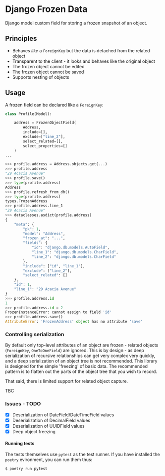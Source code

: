 # Django Frozen Data

Django model custom field for storing a frozen snapshot of an object.

## Principles

* Behaves _like_ a `ForeignKey` but the data is detached from the related object
* Transparent to the client - it looks and behaves like the original object
* The frozen object cannot be edited
* The frozen object cannot be saved
* Supports nesting of objects

## Usage

A frozen field can be declared like a `ForeignKey`:

```python
class Profile(Model):

    address = FrozenObjectField(
        Address,
        include=[],
        exclude=["line_2"],
        select_related=[],
        select_properties=[]
    )
...

>>> profile.address = Address.objects.get(...)
>>> profile.address
"29 Acacia Avenue"
>>> profile.save()
>>> type(profile.address)
Address
>>> profile.refresh_from_db()
>>> type(profile.address)
types.FrozenAddress
>>> profile.address.line_1
"29 Acacia Avenue"
>>> dataclasses.asdict(profile.address)
{
    "meta": {
        "pk": 1,
        "model": "Address",
        "frozen_at": "...",
        "fields": {
            "id": "django.db.models.AutoField",
            "line_1": "django.db.models.CharField",
            "line_2": "django.db.models.CharField"
        },
        "include": ["id", "line_1"],
        "exclude": ["line_2"],
        "select_related": []
    },
    "id": 1,
    "line_1": "29 Acacia Avenue"
}
>>> profile.address.id
1
>>> profile.address.id = 2
FrozenInstanceError: cannot assign to field 'id'
>>> profile.address.save()
AttributeError: 'FrozenAddress' object has no attribute 'save'
```


### Controlling serialization

By default only top-level attributes of an object are frozen - related objects
(`ForeignKey`, `OneToOneField`) are ignored. This is by design - as deep
serialization of recursive relationships can get very complex very quickly, and
a deep serialization of an object tree is not recommended. This library is
designed for the simple 'freezing' of basic data. The recommended pattern is to
flatten out the parts of the object tree that you wish to record.

That said, there is limited support for related object capture.

TBC

### Issues - TODO

- [x] Deserialization of DateField/DateTimeField values
- [x] Deserialization of DecimalField values
- [x] Deserialization of UUIDField values
- [x] Deep object freezing

#### Running tests

The tests themselves use `pytest` as the test runner. If you have installed the `poetry` evironment, you can run them thus:

```
$ poetry run pytest
```
